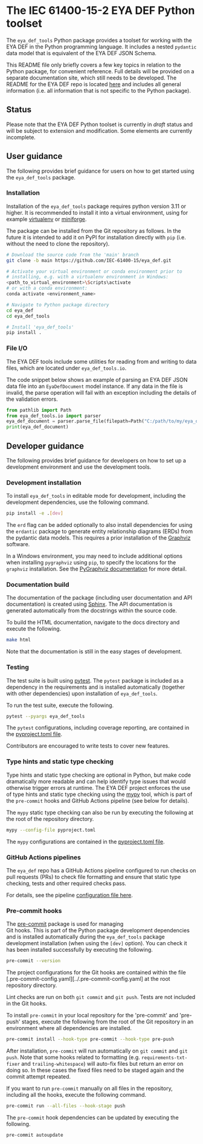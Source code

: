# The IEC 61400-15-2 EYA DEF Python toolset

The `eya_def_tools` Python package provides a toolset for working with
the EYA DEF in the Python programming language. It includes a nested
`pydantic` data model that is equivalent of the EYA DEF JSON Schema.

This README file only briefly covers a few key topics in relation to the
Python package, for convenient reference. Full details will be provided
on a separate documentation site, which still needs to be developed. The
README for the EYA DEF repo is located [here](../README.md) and includes
all general information (i.e. all information that is not specific to
the Python package).

## Status

Please note that the EYA DEF Python toolset is currently in *draft*
status and will be subject to extension and modification. Some elements
are currently incomplete.

## User guidance

The following provides brief guidance for users on how to get started
using the `eya_def_tools` package.

### Installation

Installation of the `eya_def_tools` package requires python version 3.11
or higher. It is recommended to install it into a virtual environment,
using for example [virtualenv](https://virtualenv.pypa.io/en/latest/)
or [miniforge](https://github.com/conda-forge/miniforge).

The package can be installed from the Git repository as follows. In the
future it is intended to add it on PyPI for installation directly with
`pip` (i.e. without the need to clone the repository).

```bash
# Download the source code from the 'main' branch
git clone -b main https://github.com/IEC-61400-15/eya_def.git

# Activate your virtual environment or conda environment prior to
# installing, e.g. with a virtualenv environment in Windows:
<path_to_virtual_environment>\Scripts\activate
# or with a conda environment:
conda activate <environment_name>

# Navigate to Python package directory
cd eya_def
cd eya_def_tools

# Install 'eya_def_tools'
pip install .
```

### File I/O

The EYA DEF tools include some utilities for reading from and writing
to data files, which are located under `eya_def_tools.io`.

The code snippet below shows an example of parsing an EYA DEF JSON data
file into an `EyaDefDocument` model instance. If any data in the file is
invalid, the parse operation will fail with an exception including the
details of the validation errors.

```python
from pathlib import Path
from eya_def_tools.io import parser
eya_def_document = parser.parse_file(filepath=Path("C:/path/to/my/eya_def_file.json"))
print(eya_def_document)
```

## Developer guidance

The following provides brief guidance for developers on how to set up a
development environment and use the development tools.

### Development installation

To install `eya_def_tools` in editable mode for development, including
the development dependencies, use the following command.

```bash
pip install -e .[dev]
```

The `erd` flag can be added optionally to also install dependencies for
using the `erdantic` package to generate entity relationship diagrams
(ERDs) from the pydantic data models. This requires a prior installation
of the [Graphviz](https://graphviz.org/) software.

In a Windows environment, you may need to include additional options
when installing `pygraphviz` using `pip`, to specify the locations for
the `graphviz` installation. See the [PyGraphviz documentation](
https://pygraphviz.github.io/documentation/stable/install.html) for more
detail.

### Documentation build

The documentation of the package (including user documentation and API
documentation) is created using [Sphinx](https://www.sphinx-doc.org).
The API documentation is generated automatically from the docstrings
within the source code.

To build the HTML documentation, navigate to the docs directory and
execute the following.

```bash
make html
```

Note that the documentation is still in the easy stages of development.

### Testing

The test suite is built using [pytest](https://docs.pytest.org). The
`pytest` package is included as a dependency in the requirements and
is installed automatically (together with other dependencies) upon
installation of `eya_def_tools`.

To run the test suite, execute the following.

```bash
pytest --pyargs eya_def_tools
```

The `pytest` configurations, including coverage reporting, are contained
in the [pyproject.toml file](pyproject.toml).

Contributors are encouraged to write tests to cover new features.

### Type hints and static type checking

Type hints and static type checking are optional in Python, but make
code dramatically more readable and can help identify type issues that
would otherwise trigger errors at runtime. The EYA DEF project enforces
the use of type hints and static type checking using the
[mypy](https://mypy.readthedocs.io/en/stable/) tool, which is part of
the `pre-commit` hooks and GitHub Actions pipeline (see below for
details).

The `mypy` static type checking can also be run by executing the
following at the root of the repository directory.

```bash
mypy --config-file pyproject.toml
```

The `mypy` configurations are contained in the
[pyproject.toml file](pyproject.toml).

### GitHub Actions pipelines

The `eya_def` repo has a GitHub Actions pipeline configured to run
checks on pull requests (PRs) to check file formatting and ensure that
static type checking, tests and other required checks pass.

For details, see the pipeline [configuration file here](
../.github/workflows/eya-def-tools-python-package.yml).

### Pre-commit hooks

The [pre-commit](https://pre-commit.com/) package is used for managing  
Git hooks. This is part of the Python package development dependencies
and is installed automatically during the `eya_def_tools` package
development installation (when using the `[dev]` option). You can check
it has been installed successfully by executing the following.

```bash
pre-commit --version
```

The project configurations for the Git hooks are contained within the
file [.pre-commit-config.yaml][../.pre-commit-config.yaml] at the root
repository directory.

Lint checks are run on both `git commit` and `git push`. Tests are
not included in the Git hooks.

To install `pre-commit` in your local repository for the 'pre-commit'
and 'pre-push' stages, execute the following from the root of the Git
repository in an environment where all dependencies are installed.

```bash
pre-commit install --hook-type pre-commit --hook-type pre-push
```

After installation, `pre-commit` will run automatically on `git commit`
and `git push`. Note that some hooks related to formatting (e.g.
`requirements-txt-fixer` and `trailing-whitespace`) will auto-fix files
but return an error on doing so. In these cases the fixed files need to
be staged again and the commit attempt repeated.

If you want to run `pre-commit` manually on all files in the repository,
including all the hooks, execute the following command.

```bash
pre-commit run --all-files --hook-stage push
```

The `pre-commit` hook dependencies can be updated by executing the
following.

```bash
pre-commit autoupdate
```
